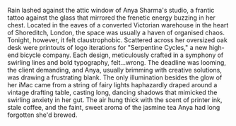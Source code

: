 Rain lashed against the attic window of Anya Sharma's studio, a frantic tattoo against the glass that mirrored the frenetic energy buzzing in her chest.  Located in the eaves of a converted Victorian warehouse in the heart of Shoreditch, London, the space was usually a haven of organised chaos. Tonight, however, it felt claustrophobic.  Scattered across her oversized oak desk were printouts of logo iterations for "Serpentine Cycles," a new high-end bicycle company.  Each design, meticulously crafted in a symphony of swirling lines and bold typography, felt…wrong.  The deadline was looming, the client demanding, and Anya, usually brimming with creative solutions, was drawing a frustrating blank.  The only illumination besides the glow of her iMac came from a string of fairy lights haphazardly draped around a vintage drafting table, casting long, dancing shadows that mimicked the swirling anxiety in her gut.  The air hung thick with the scent of printer ink, stale coffee, and the faint, sweet aroma of the jasmine tea Anya had long forgotten she'd brewed.
